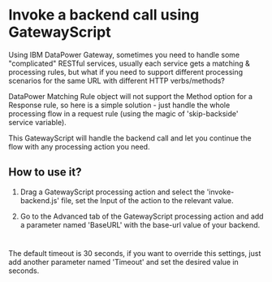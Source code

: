 # Invoke a backend call using GatewayScript

Using IBM DataPower Gateway, sometimes you need to handle some "complicated" RESTful services, usually each service gets a matching & processing rules, but what if you need to support different processing scenarios for the same URL with different HTTP verbs/methods?

DataPower Matching Rule object will not support the Method option for a Response rule, so here is a simple solution - just handle the whole processing flow in a request rule (using the magic of 'skip-backside' service variable).

This GatewayScript will handle the backend call and let you continue the flow with any processing action you need.

## How to use it?

1. Drag a GatewayScript processing action and select the 'invoke-backend.js' file, set the Input of the action to the relevant value.

1. Go to the Advanced tab of the GatewayScript processing action and add a parameter named 'BaseURL' with the base-url value of your backend.

#

The default timeout is 30 seconds, if you want to override this settings, just add another parameter named 'Timeout' and set the desired value in seconds.
